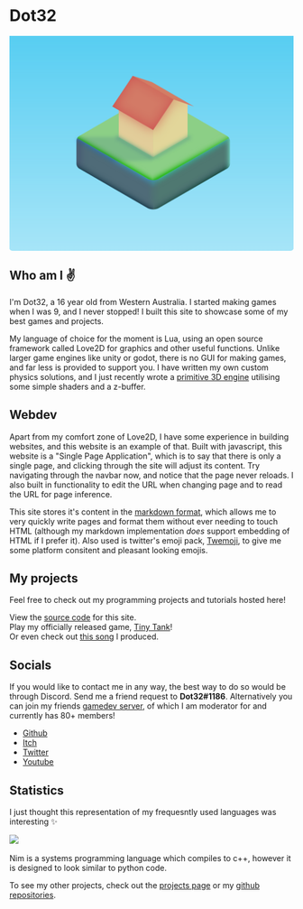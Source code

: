 # Dot32
<div style="background-image: linear-gradient(hsl(194, 85%, 65%), hsl(194, 85%, 81%));border-radius: 5px;"><img src="sunrise somewhere.svg" style="max-height: 30vh;"></div>

## Who am I ✌️ 
I'm Dot32, a 16 year old from Western Australia. I started making games when I was 9, and I never stopped!
I built this site to showcase some of my best games and projects.

My language of choice for the moment is Lua, using an open source framework called Love2D for graphics and other useful functions. Unlike larger game engines like unity or godot, there is no GUI for making games, and far less is provided to support you. I have written my own custom physics solutions, and I just recently wrote a [primitive 3D engine](https://github.com/Dot32IsCool/3D-in-love2D) utilising some simple shaders and a z-buffer.

## Webdev
Apart from my comfort zone of Love2D, I have some experience in building websites, and this website is an example of that. Built with javascript, this website is a "Single Page Application", which is to say that there is only a single page, and clicking through the site will adjust its content. Try navigating through the navbar now, and notice that the page never reloads. I also built in functionality to edit the URL when changing page and to read the URL for page inference.

This site stores it's content in the [markdown format](https://www.markdownguide.org/cheat-sheet/), which allows me to very quickly write pages and format them without ever needing to touch HTML (although my markdown implementation *does* support embedding of HTML if I prefer it). Also used is twitter's emoji pack, [Twemoji](https://twemoji.twitter.com/), to give me some platform consitent and pleasant looking emojis.

## My projects
Feel free to check out my programming projects and tutorials hosted here!

View the [source code](https://github.com/Dot32IsCool/dot32-website-v4) for this site. <br>
Play my officially released game, [Tiny Tank](https://dot32.itch.io/tiny-tank)! <br>
Or even check out [this song](https://soundcloud.com/dot32/journey-to-the-clouds) I produced. <br>

## Socials
If you would like to contact me in any way, the best way to do so would be through Discord. Send me a friend request to **Dot32#1186**. Alternatively you can join my friends [gamedev server](https://discord.gg/v99ryga), of which I am moderator for and currently has 80+ members!

<div class="socials">
	<ul>
		<li><a href="https://github.com/Dot32IsCool" target="blank"><span class="fab fa-github"></span> Github</a></li>
		<li><a href="https://dot32.itch.io/" target="blank"><span class="fab fa-itch-io"></span> Itch</a></li>
		<li><a href="https://twitter.com/Dot32IsCool" target="blank"><span class="fab fa-twitter"></span> Twitter</a></li>
		<li><a href="https://www.youtube.com/channel/UC1Sg1xOPgdLgnJPW0KHie8Q" target="blank"><span class="fab fa-youtube"></span> Youtube</a></li>
	</ul>
</div>

## Statistics
I just thought this representation of my frequesntly used languages was interesting ✨

<img src="https://github-readme-stats.vercel.app/api/top-langs/?username=Dot32IsCool&layout=compact&langs_count=6">

Nim is a systems programming language which compiles to c++, however it is designed to look similar to python code.

To see my other projects, check out the [projects page](/projects) or my [github repositories](https://github.com/Dot32IsCool).
